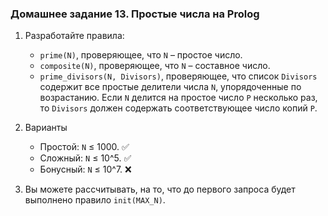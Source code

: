 ### Домашнее задание 13. Простые числа на Prolog

1. Разработайте правила:

   - `prime(N)`, проверяющее, что `N` – простое число.
   - `composite(N)`, проверяющее, что `N` – составное число.
   - `prime_divisors(N, Divisors)`, проверяющее, что список `Divisors` содержит все простые делители числа `N`, упорядоченные по возрастанию. Если `N` делится на простое число `P` несколько раз, то `Divisors` должен содержать соответствующее число копий `P`.

   

2. Варианты

   - Простой: `N` ≤ 1000. ✅
   - Сложный: `N` ≤ 10^5. ✅
   - Бонусный: `N` ≤ 10^7. ❌

3. Вы можете рассчитывать, на то, что до первого запроса будет выполнено правило `init(MAX_N)`.